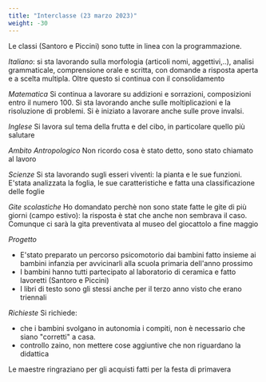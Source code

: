 ```yaml
---
title: "Interclasse (23 marzo 2023)"
weight: -30
---
```


Le classi (Santoro e Piccini) sono tutte in linea con la programmazione.

*Italiano*: si sta lavorando sulla morfologia (articoli nomi, aggettivi,..), analisi grammaticale,
comprensione orale e scritta, con domande a risposta aperta e a scelta multipla. 
Oltre questo si continua con il consolidamento

*Matematica*
Si continua a lavorare su addizioni e sorrazioni, composizioni entro il numero 100.
Si sta lavorando anche sulle moltiplicazioni e la risoluzione di problemi.
Si è iniziato a lavorare anche sulle prove invalsi.

*Inglese*
Si lavora sul tema della frutta e del cibo, in particolare quello più salutare

*Ambito Antropologico*
Non ricordo cosa è stato detto, sono stato chiamato al lavoro

*Scienze*
Si sta lavorando sugli esseri viventi: la pianta e le sue funzioni.
E'stata analizzata la foglia, le sue caratteristiche e fatta una classificazione delle foglie

*Gite scolastiche*
Ho domandato perchè non sono state fatte le gite di più giorni (campo estivo): la risposta è stat che 
anche non sembrava il caso.
Comunque ci sarà la gita preventivata al museo del giocattolo a fine maggio

*Progetto*
- E'stato preparato un percorso psicomotorio dai bambini fatto insieme ai bambini infanzia per avvicinarli alla scuola primaria dell'anno prossimo
- I bambini hanno tutti partecipato al laboratorio di ceramica e fatto lavoretti (Santoro e Piccini) 
- I libri di testo sono gli stessi anche per il terzo anno visto che erano triennali

*Richieste*
Si richiede:
- che i bambini svolgano in autonomia i compiti, non è necessario che siano "corretti" a casa.
- controllo zaino, non mettere cose aggiuntive che non riguardano la didattica

Le maestre ringraziano per gli acquisti fatti per la festa di primavera
